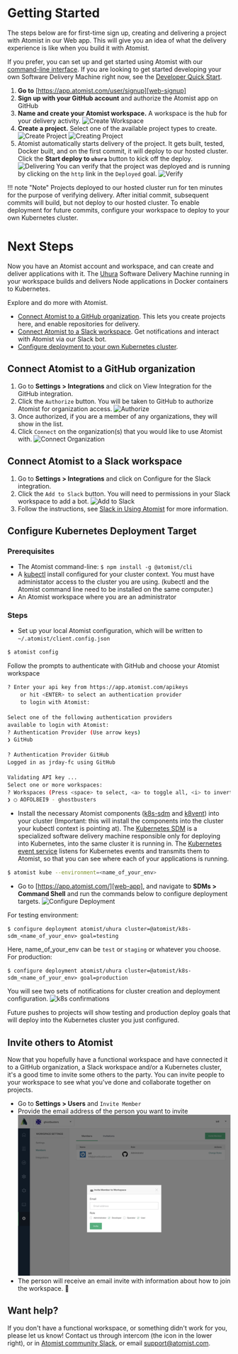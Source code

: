 # Getting Started

The steps below are for first-time sign up, creating and delivering a project with Atomist in our Web app. This will give you an idea of what the delivery experience is like when you build it with Atomist.

If you prefer, you can set up and get started using Atomist with our [command-line interface][quick-start]. If you are looking to get started developing your own Software Delivery Machine right now, see the [Developer Quick Start][quick-start].

1.  **Go to** [https://app.atomist.com/user/signup][web-signup]
2.  **Sign up with your GitHub account** and authorize the Atomist app on GitHub
3.  **Name and create your Atomist workspace.** A workspace is the hub for your delivery activity.
![Create Workspace](img/getting-started/create-workspace.png)
4.  **Create a project.** Select one of the available project types to create.
![Create Project](img/getting-started/create-project.png)
![Creating Project](img/getting-started/creating-project.png)
5.  Atomist automatically starts delivery of the project. It gets built, tested, Docker built, and on the first commit, it will deploy to our hosted cluster. Click the **Start deploy to `uhura`** button to kick off the deploy.
![Delivering](img/getting-started/ready-to-deploy.png)
You can verify that the project was deployed and is running by clicking on the `http` link in the `Deployed` goal.
![Verify](img/getting-started/verify.png)

!!! note "Note"
    Projects deployed to our hosted cluster run for ten minutes for the purpose of verifying delivery.
    After initial commit, subsequent commits will build, but not deploy to our hosted cluster.
    To enable deployment for future commits, configure your workspace to deploy to your own Kubernetes cluster.

# Next Steps

Now you have an Atomist account and workspace, and can create and deliver applications with it. The [Uhura][uhura]
Software Delivery Machine running in your workspace builds and delivers Node applications in Docker containers to
Kubernetes.

Explore and do more with Atomist.

* [Connect Atomist to a GitHub organization][connect-gh-org]. This lets you create projects here, and enable repositories for delivery.
* [Connect Atomist to a Slack workspace][connect-slack]. Get notifications and interact with Atomist via our Slack bot.
* [Configure deployment to your own Kubernetes cluster][configure-k8s].

## Connect Atomist to a GitHub organization

1.  Go to **Settings > Integrations** and click on View Integration for the GitHub integration.
2.  Click the `Authorize` button. You will be taken to GitHub to authorize Atomist for organization access.
![Authorize](img/getting-started/gh-auth-org.png)
3.  Once authorized, if you are a member of any organizations, they will show in the list.
4.  Click `Connect` on the organization(s) that you would like to use Atomist with.
![Connect Organization](img/getting-started/connect-org.png)

## Connect Atomist to a Slack workspace

1.  Go to **Settings > Integrations** and click on Configure for the Slack integration.
2.  Click the `Add to Slack` button. You will need to permissions in your Slack workspace to add a bot.
![Add to Slack](img/getting-started/slack-add.png)
3.  Follow the instructions, see [Slack in Using Atomist][slack] for more information.

## Configure Kubernetes Deployment Target
[configure-k8s]: #configure-kubernetes-deployment-target

### Prerequisites

* The Atomist command-line: `$ npm install -g @atomist/cli`
* A [kubectl][kubectl] install configured for your cluster context. You must have administator access to the cluster you are using. (kubectl and the Atomist command line need to be installed on the same computer.)
* An Atomist workspace where you are an administrator

### Steps

* Set up your local Atomist configuration, which will be written to `~/.atomist/client.config.json`
``` bash
$ atomist config
```
Follow the prompts to authenticate with GitHub and choose your Atomist workspace
``` bash
? Enter your api key from https://app.atomist.com/apikeys
    or hit <ENTER> to select an authentication provider
    to login with Atomist:

Select one of the following authentication providers
available to login with Atomist:
? Authentication Provider (Use arrow keys)
❯ GitHub

? Authentication Provider GitHub
Logged in as jrday-fc using GitHub

Validating API key ...
Select one or more workspaces:
? Workspaces (Press <space> to select, <a> to toggle all, <i> to invert selection)
❯ ◯ AOFOL8EI9 - ghostbusters
```
* Install the necessary Atomist components ([k8s-sdm] and [k8vent]) into your cluster (Important: this will install the components into the cluster your kubectl context is pointing at).
The [Kubernetes SDM][k8s-sdm] is a specialized software delivery machine responsible only for
deploying into Kubernetes, into the same cluster it is running in.
The [Kubernetes event service][k8vent] listens for Kubernetes events and transmits them to Atomist,
so that you can see where each of your applications is running.

``` bash
$ atomist kube --environment=<name_of_your_env>
```
* Go to [https://app.atomist.com/][web-app], and navigate to **SDMs > Command Shell** and run the commands below to configure deployment targets.
![Configure Deployment](img/getting-started/config-deploy.png)

For testing environment:
```
$ configure deployment atomist/uhura cluster=@atomist/k8s-sdm_<name_of_your_env> goal=testing
```
Here, name_of_your_env can be `test` or `staging` or whatever you choose. For production:
```
$ configure deployment atomist/uhura cluster=@atomist/k8s-sdm_<name_of_your_env> goal=production
```
You will see two sets of notifications for cluster creation and deployment configuration.
![k8s confirmations](img/getting-started/k8s-envs.png)

Future pushes to projects will show testing and production deploy goals that will deploy into the Kubernetes cluster you just configured.

## Invite others to Atomist

Now that you hopefully have a functional workspace and have connected it to a GitHub organization, a Slack workspace and/or a Kubernetes cluster, it's a good time to invite some others to the party. You can invite people to your workspace to see what you've done and collaborate together on projects.

* Go to **Settings > Users** and `Invite Member`
* Provide the email address of the person you want to invite
![Invite](img/getting-started/invite.png)
* The person will receive an email invite with information about how to join the workspace. :tada:

## Want help?

If you don't have a functional workspace, or something didn't work for you, please let us know!
Contact us through intercom (the icon in the lower right), or in [Atomist community Slack][join],
or email support@atomist.com.

[connect-gh-org]: #connect-atomist-to-a-github-organization (Connect GitHub Organization)
[connect-slack]: #connect-atomist-to-a-slack-workspace (Connect Slack)
[quick-start]: quick-start.md (Atomist Developer Quick Start)
[web-signup]: https://app.atomist.com/user/signup (Sign Up)
[web-app]: https://app.atomist.com/ (Atomist Web)
[slack]: /user/slack (Slack)
[kubectl]: https://kubernetes.io/docs/tasks/tools/install-kubectl/ (kubectl)
[k8s-sdm]: https://github.com/atomist/k8s-sdm/ (k8s-sdm)
[k8vent]: https://github.com/atomist/k8vent/ (k8vent)
[uhura]: https://github.com/atomist/uhura/ (Uhura)
[join]: https://join.atomist.com (Atomist community Slack)